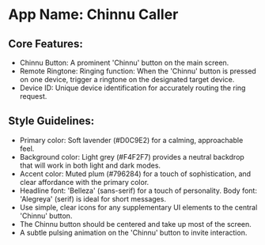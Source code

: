 # **App Name**: Chinnu Caller

## Core Features:

- Chinnu Button: A prominent 'Chinnu' button on the main screen.
- Remote Ringtone: Ringing function: When the 'Chinnu' button is pressed on one device, trigger a ringtone on the designated target device.
- Device ID: Unique device identification for accurately routing the ring request.

## Style Guidelines:

- Primary color: Soft lavender (#D0C9E2) for a calming, approachable feel.
- Background color: Light grey (#F4F2F7) provides a neutral backdrop that will work in both light and dark modes.
- Accent color: Muted plum (#796284) for a touch of sophistication, and clear affordance with the primary color.
- Headline font: 'Belleza' (sans-serif) for a touch of personality. Body font: 'Alegreya' (serif) is ideal for short messages.
- Use simple, clear icons for any supplementary UI elements to the central 'Chinnu' button.
- The Chinnu button should be centered and take up most of the screen.
- A subtle pulsing animation on the 'Chinnu' button to invite interaction.